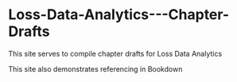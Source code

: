 # Loss-Data-Analytics---Chapter-Drafts

This site serves to compile chapter drafts for Loss Data Analytics

This site also demonstrates referencing in Bookdown
